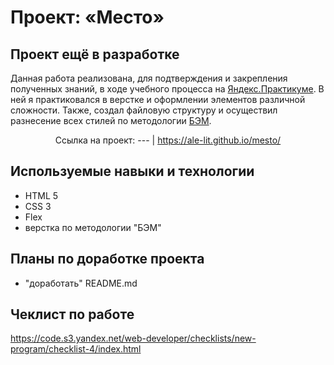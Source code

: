 # Проект: «Место»
## Проект ещё в разработке

Данная работа реализована, для подтверждения и закрепления полученных знаний, в ходе учебного процесса на [Яндекс.Практикуме](https://practicum.yandex.ru/ "Сервис онлайн-образования от Яндекса"). В ней я практиковался в верстке и оформлении элементов различной сложности. Также, создал файловую структуру и осуществил разнесение всех стилей по методологии [БЭМ](https://ru.bem.info/ "Методология созданная в Яндексе для удобной разработки сайтов").

<div align="center">

Ссылка на проект:
--- |
https://ale-lit.github.io/mesto/

</div>

## Используемые навыки и технологии
* HTML 5
* CSS 3
* Flex
* верстка по методологии "БЭМ"

## Планы по доработке проекта
* "доработать" README.md

## Чеклист по работе
https://code.s3.yandex.net/web-developer/checklists/new-program/checklist-4/index.html
